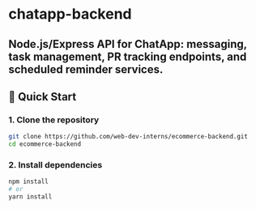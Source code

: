 # chatapp-backend
Node.js/Express API for ChatApp: messaging, task management, PR tracking endpoints, and scheduled reminder services.
---

## 🚀 Quick Start

### 1. Clone the repository
```bash
git clone https://github.com/web-dev-interns/ecommerce-backend.git
cd ecommerce-backend
```
### 2. Install dependencies
```bash
npm install
# or
yarn install
```
